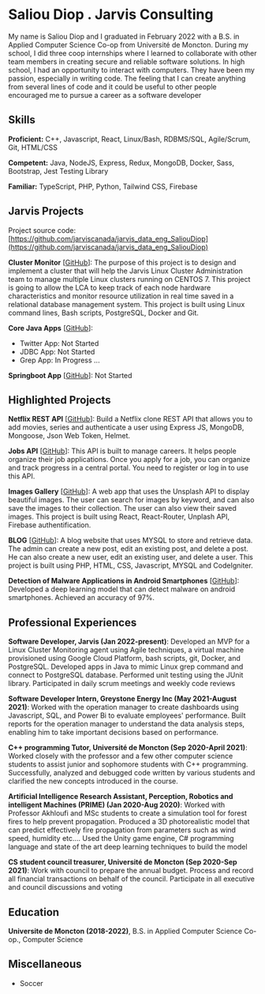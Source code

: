 # Saliou Diop . Jarvis Consulting

My name is Saliou Diop and I graduated in February 2022 with a B.S. in Applied Computer Science Co-op from Université de Moncton. During my school, I did three coop internships where I learned to collaborate with other team members in creating secure and reliable software solutions. In high school, I had an opportunity to interact with computers. They have been my passion, especially in writing code. The feeling that I can create anything from several lines of code and it could be useful to other people encouraged me to pursue a career as a software developer

## Skills

**Proficient:** C++, Javascript, React, Linux/Bash, RDBMS/SQL, Agile/Scrum, Git, HTML/CSS

**Competent:** Java, NodeJS, Express, Redux, MongoDB, Docker, Sass, Bootstrap, Jest Testing Library

**Familiar:** TypeScript, PHP, Python, Tailwind CSS, Firebase

## Jarvis Projects

Project source code: [https://github.com/jarviscanada/jarvis_data_eng_SaliouDiop](https://github.com/jarviscanada/jarvis_data_eng_SaliouDiop)


**Cluster Monitor** [[GitHub](https://github.com/jarviscanada/jarvis_data_eng_SaliouDiop/tree/master/linux_sql)]: The purpose of this project is to design and implement a cluster that will help the Jarvis Linux Cluster Administration team to manage multiple Linux clusters running on CENTOS 7. This project is going to allow the LCA to keep track of each node hardware characteristics and monitor resource utilization in real time saved in a relational database management system. This project is built using Linux command lines, Bash scripts, PostgreSQL, Docker and Git.

**Core Java Apps** [[GitHub](https://github.com/jarviscanada/jarvis_data_eng_SaliouDiop/tree/master/core_java)]:
      
  - Twitter App: Not Started
  - JDBC App: Not Started
  - Grep App: In Progress ...

**Springboot App** [[GitHub](https://github.com/jarviscanada/jarvis_data_eng_SaliouDiop/tree/master/springboot)]: Not Started


## Highlighted Projects
**Netflix REST API** [[GitHub](https://github.com/Saliou1920/netflix-api)]: Build a Netflix clone REST API that allows you to add movies, series and authenticate a user using Express JS, MongoDB, Mongoose, Json Web Token, Helmet.

**Jobs API** [[GitHub](https://github.com/Saliou1920/jobs-api)]: This API is built to manage careers. It helps people organize their job applications. Once you apply for a job, you can organize and track progress in a central portal. You need to register or log in to use this API.

**Images Gallery** [[GitHub](https://github.com/Saliou1920/Images-Gallery)]: A web app that uses the Unsplash API to display beautiful images. The user can search for images by keyword, and can also save the images to their collection. The user can also view their saved images. This project is built using React, React-Router, Unplash API, Firebase authentification.

**BLOG** [[GitHub](https://github.com/Saliou1920/Blog)]: A blog website that uses MYSQL to store and retrieve data. The admin can create a new post, edit an existing post, and delete a post. He can also create a new user, edit an existing user, and delete a user. This project is built using PHP, HTML, CSS, Javascript, MYSQL and CodeIgniter.

**Detection of Malware Applications in Android Smartphones** [[GitHub](https://github.com/Saliou1920/Blog)]: Developed a deep learning model that can detect malware on android smartphones. Achieved an accuracy of 97%.


## Professional Experiences

**Software Developer, Jarvis (Jan 2022-present)**: Developed an MVP for a Linux Cluster Monitoring agent using Agile techniques, a virtual machine provisioned using Google Cloud Platform, bash scripts, git, Docker, and PostgreSQL. Developed apps in Java to mimic Linux grep command and connect to PostgreSQL database. Performed unit testing using the JUnit library. Participated in daily scrum meetings and weekly code reviews

**Software Developer Intern, Greystone Energy Inc (May 2021-August 2021)**: Worked with the operation manager to create dashboards using Javascript, SQL, and Power Bi to evaluate employees' performance. Built reports for the operation manager to understand the data analysis steps, enabling him to take important decisions based on performance.

**C++ programming Tutor, Université de Moncton (Sep 2020-April 2021)**: Worked closely with the professor and a few other computer science students to assist junior and sophomore students with C++ programming. Successfully, analyzed and debugged code written by various students and clarified the new concepts introduced in the course.

**Artificial Intelligence Research Assistant, Perception, Robotics and intelligent Machines (PRIME) (Jan 2020-Aug 2020)**: Worked with Professor Akhloufi and MSc students to create a simulation tool for forest fires to help prevent propagation. Produced a 3D photorealistic model that can predict effectively fire propagation from parameters such as wind speed, humidity etc.... Used the Unity game engine, C# programming language and state of the art deep learning techniques to build the model

**CS student council treasurer, Université de Moncton (Sep 2020-Sep 2021)**: Work with council to prepare the annual budget. Process and record all financial transactions on behalf of the council. Participate in all executive and council discussions and voting


## Education
**Universite de Moncton (2018-2022)**, B.S. in Applied Computer Science Co-op., Computer Science


## Miscellaneous
- Soccer